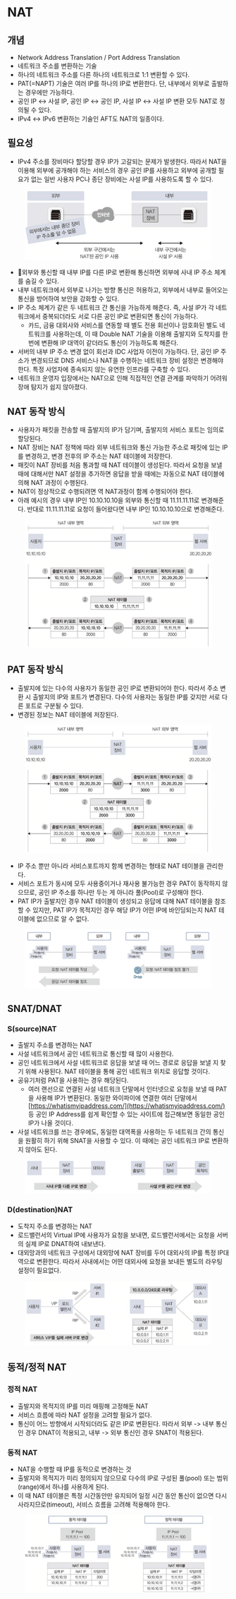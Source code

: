 # NAT

## 개념

* Network Address Translation / Port Address Translation
* 네트워크 주소를 변환하는 기술
* 하나의 네트워크 주소를 다른 하나의 네트워크로 1:1 변환할 수 있다.
* PAT(=NAPT) 기술은 여러 IP를 하나의 IP로 변환한다. 단, 내부에서 외부로 출발하는 경우에만 가능하다.
* 공인 IP ↔ 사설 IP, 공인 IP ↔ 공인 IP, 사설 IP ↔ 사설 IP 변환 모두 NAT로 정의될 수 있다.
* IPv4 ↔ IPv6 변환하는 기술인 AFT도 NAT의 일종이다.

## 필요성

* IPv4 주소를 장비마다 할당할 경우 IP가 고갈되는 문제가 발생한다. 따라서 NAT을 이용해 외부에 공개해야 하는 서비스의 경우 공인 IP를 사용하고 외부에 공개할 필요가 없는 일반 사용자 PC나 종단 장비에는 사설 IP를 사용하도록 할 수 있다.

<figure><img src="../../.gitbook/assets/image (10) (1) (1).png" alt=""><figcaption></figcaption></figure>

* 외부와 통신할 때 내부 IP를 다른 IP로 변환해 통신하면 외부에 사내 IP 주소 체계를 숨길 수 있다.
* 내부 네트워크에서 외부로 나가는 방향 통신은 허용하고, 외부에서 내부로 들어오는 통신을 방어하여 보안을 강화할 수 있다.
* IP 주소 체계가 같은 두 네트워크 간 통신을 가능하게 해준다. 즉, 사설 IP가 각 네트워크에서 중복되더라도 서로 다른 공인 IP로 변환되면 통신이 가능하다.
  * 카드, 금융 대외사와 서비스를 연동할 때 별도 전용 회선이나 암호화된 별도 네트워크를 사용하는데, 이 때 Double NAT 기술을 이용해 출발지와 도착지를 한 번에 변환해 IP 대역이 같더라도 통신이 가능하도록 해준다.
* 서버의 내부 IP 주소 변경 없이 회선과 IDC 사업자 이전이 가능하다. 단, 공인 IP 주소가 변경되므로 DNS 서비스나 NAT을 수행하는 네트워크 장비 설정은 변경해야 한다. 특정 사업자에 종속되지 않는 유연한 인프라를 구축할 수 있다.
* 네트워크 운영자 입장에서는 NAT으로 인해 직접적인 연결 관계를 파악하기 어려워 장애 탐지가 쉽지 않아졌다.

## NAT 동작 방식

* 사용자가 패킷을 전송할 때 출발지의 IP가 담기며, 출발지의 서비스 포트는 임의로 할당된다.
* NAT 장비는 NAT 정책에 따라 외부 네트워크와 통신 가능한 주소로 패킷에 있는 IP를 변경하고, 변경 전후의 IP 주소는 NAT 테이블에 저장한다.
* 패킷이 NAT 장비를 처음 통과할 때 NAT 테이블이 생성된다. 따라서 요청을 보낼 때에 대해서만 NAT 설정을 추가하면 응답을 받을 때에는 자동으로 NAT 테이블에 의해 NAT 과정이 수행된다.&#x20;
* NAT이 정상적으로 수행되려면 역 NAT과정이 함께 수행되어야 한다.
* 아래 예시의 경우 내부 IP인 10.10.10.10을 외부와 통신할 때 11.11.11.11로 변경해준다. 반대로 11.11.11.11로 요청이 들어왔다면 내부 IP인 10.10.10.10으로 변경해준다.

<figure><img src="../../.gitbook/assets/image (11) (1).png" alt=""><figcaption></figcaption></figure>

## PAT 동작 방식

* 출발지에 있는 다수의 사용자가 동일한 공인 IP로 변환되어야 한다. 따라서 주소 변환 시 출발지의 IP와 포트가 변경된다. 다수의 사용자는 동일한 IP를 갖지만 서로 다른 포트로 구분될 수 있다.
* 변경된 정보는 NAT 테이블에 저장된다.

<figure><img src="../../.gitbook/assets/image (13) (1).png" alt=""><figcaption></figcaption></figure>

* IP 주소 뿐만 아니라 서비스포트까지 함께 변경하는 형태로 NAT 테이블을 관리한다.
* 서비스 포트가 동시에 모두 사용중이거나 재사용 불가능한 경우 PAT이 동작하지 않으므로, 공인 IP 주소를 하나만 두는 게 아니라 풀(Pool)로 구성해야 한다.
* PAT IP가 출발지인 경우 NAT 테이블이 생성되고 응답에 대해 NAT 테이블을 참조할 수 있지만, PAT IP가 목적지인 경우 해당 IP가 어떤 IP에 바인딩되는지 NAT 테이블에 없으므로 알 수 없다.

<figure><img src="../../.gitbook/assets/image (14) (1).png" alt=""><figcaption></figcaption></figure>

## SNAT/DNAT

### S(source)NAT

* 출발지 주소를 변경하는 NAT
* 사설 네트워크에서 공인 네트워크로 통신할 때 많이 사용한다.
* 공인 네트워크에서 사설 네트워크로 응답을 보낼 때 어느 경로로 응답을 보낼 지 찾기 위해 사용된다. NAT 테이블을 통해 공인 네트워크 위치로 응답할 것이다.
* 공유기처럼 PAT을 사용하는 경우 해당된다.
  * 여러 랜선으로 연결된 사설 네트워크 단말에서 인터넷으로 요청을 보낼 때 PAT을 사용해 IP가 변환된다. 동일한 와이파이에 연결한 여러 단말에서 [https://whatismyipaddress.com/](https://whatismyipaddress.com/) 등 공인 IP Address를 쉽게 확인할 수 있는 사이트에 접근해보면 동일한 공인 IP가 나올 것이다.
* 사설 네트워크를 쓰는 경우에도, 동일한 대역폭을 사용하는 두 네트워크 간의 통신을 원활히 하기 위해 SNAT을 사용할 수 있다. 이 때에는 공인 네트워크 IP로 변환하지 않아도 된다.

<figure><img src="../../.gitbook/assets/image (15) (1).png" alt=""><figcaption></figcaption></figure>

### D(destination)NAT

* 도착지 주소를 변경하는 NAT
* 로드밸런서의 Virtual IP에 사용자가 요청을 보내면, 로드밸런서에서는 요청을 서버의 실제 IP로 DNAT하여 내보낸다.
* 대외망과의 네트워크 구성에서 대외망에 NAT 장비를 두어 대외사의 IP를 특정 IP대역으로 변환한다. 따라서 사내에서는 어떤 대외사에 요청을 보내든 별도의 라우팅 설정이 필요없다.

<figure><img src="../../.gitbook/assets/image (16) (1).png" alt=""><figcaption></figcaption></figure>

## 동적/정적 NAT

### 정적 NAT

* 출발지와 목적지의 IP를 미리 매핑해 고정해둔 NAT
* 서비스 흐름에 따라 NAT 설정을 고려할 필요가 없다.
* 통신이 어느 방향에서 시작되더라도 같은 IP로 변환된다. 따라서 외부 -> 내부 통신인 경우 DNAT이 적용되고, 내부 -> 외부 통신인 경우 SNAT이 적용된다.

### 동적 NAT

* NAT을 수행할 때 IP를 동적으로 변경하는 것
* 출발지와 목적지가 미리 정의되지 않으므로 다수의 IP로 구성된 풀(pool) 또는 범위(range)에서 하나를 사용하게 된다.
* 이 때 NAT 테이블은 특정 시간동안만 유지되어 일정 시간 동안 통신이 없으면 다시 사라지므로(timeout), 서비스 흐름을 고려해 적용해야 한다.

<figure><img src="../../.gitbook/assets/image (17) (1).png" alt=""><figcaption></figcaption></figure>
